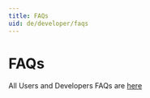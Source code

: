 ```yaml
---
title: FAQs
uid: de/developer/faqs
---
```


# FAQs

All Users and Developers FAQs are [here](xref:en/user-guide/installing/faq)